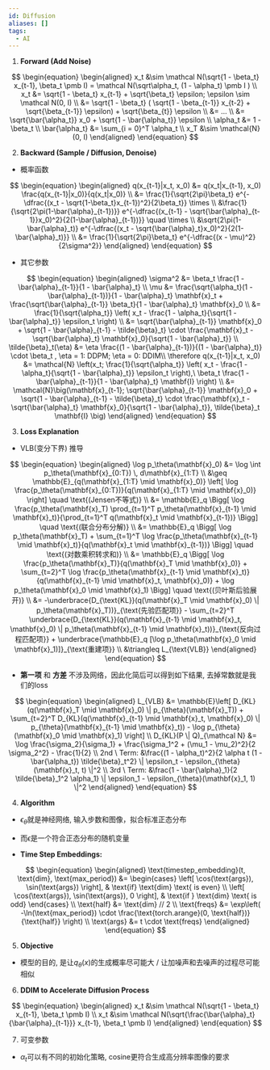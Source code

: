 ```yaml
---
id: Diffusion
aliases: []
tags:
  - AI
---
```


1. **Forward (Add Noise)**  

$$
\begin{equation}
\begin{aligned}
x_t &\sim \mathcal N(\sqrt{1 - \beta_t} x_{t-1}, \beta_t \pmb I) = \mathcal N(\sqrt\alpha_t, (1 - \alpha_t) \pmb I ) \\ 
x_t &= \sqrt{1 - \beta_t} x_{t-1} + \sqrt{\beta_t} \epsilon; \epsilon \sim \mathcal N(0, I) \\ 
&= \sqrt{1 - \beta_t} ( \sqrt{1 - \beta_{t-1}} x_{t-2} + \sqrt{\beta_{t-1}} \epsilon) + \sqrt{\beta_{t}} \epsilon \\ 
&= ... \\ 
&= \sqrt{\bar{\alpha_t}} x_0 + \sqrt{1 - \bar{\alpha_t}} \epsilon \\ 
\alpha_t &= 1 - \beta_t \\ 
\bar{\alpha_t} &= \sum_{i = 0}^T \alpha_t \\ 
x_T &\sim \mathcal{N}(0, I)
\end{aligned}
\end{equation}
$$
      
2. **Backward (Sample / Diffusion, Denoise)**

- 概率函数

$$
\begin{equation}
\begin{aligned}
q(x_{t-1}|x_t, x_0) &= q(x_t|x_{t-1}, x_0) \frac{q(x_{t-1}|x_0)}{q(x_t|x_0)} \\ 
&= \frac{1}{\sqrt{2\pi}\beta_t} e^{-\dfrac{(x_t - \sqrt{1-\beta_t}x_{t-1})^2}{2\beta_t}} \times \\
&\frac{1}{\sqrt{2\pi(1-\bar{\alpha}_{t-1})}} e^{-\dfrac{(x_{t-1} - \sqrt{\bar{\alpha}_{t-1}}x_0)^2}{2(1-\bar{\alpha}_{t-1})}} \quad \times \\
&\sqrt{2\pi(1-\bar{\alpha}_t)} e^{-\dfrac{(x_t - \sqrt{\bar{\alpha}_t}x_0)^2}{2(1-\bar{\alpha}_t)}} \\ 
&= \frac{1}{\sqrt{2\pi}\beta_t} e^{-\dfrac{(x - \mu)^2}{2\sigma^2}}
\end{aligned}
\end{equation}
$$

- 其它参数

$$
\begin{equation}
\begin{aligned}
\sigma^2 &= \beta_t \frac{1 - \bar{\alpha}_{t-1}}{1 - \bar{\alpha}_t} \\ 
\mu &= \frac{\sqrt{\alpha_t}(1 - \bar{\alpha}_{t-1})}{1 - \bar{\alpha}_t} \mathbf{x}_t + \frac{\sqrt{\bar{\alpha}_{t-1}} \beta_t}{1 - \bar{\alpha}_t} \mathbf{x}_0 \\ 
&= \frac{1}{\sqrt{\alpha_t}} \left( x_t - \frac{1 - \alpha_t}{\sqrt{1 - \bar{\alpha}_t}} \epsilon_t \right) \\ 
&= \sqrt{\bar{\alpha}_{t-1}} \mathbf{x}_0 + \sqrt{1 - \bar{\alpha}_{t-1} - \tilde{\beta}_t} \cdot \frac{\mathbf{x}_t - \sqrt{\bar{\alpha}_t} \mathbf{x}_0}{\sqrt{1 - \bar{\alpha}_t}} \\ 
\tilde{\beta}_t(\eta) &= \eta \frac{(1 - \bar{\alpha}_{t-1})}{(1 - \bar{\alpha}_t)} \cdot \beta_t , \eta = 1: DDPM; \eta = 0: DDIM\\ 
\therefore q(x_{t-1}|x_t, x_0) &= \mathcal{N} \left(x_t; \frac{1}{\sqrt{\alpha_t}} \left( x_t - \frac{1 - \alpha_t}{\sqrt{1 - \bar{\alpha}_t}} \epsilon_t \right),\ \beta_t \frac{1 - \bar{\alpha}_{t-1}}{1 - \bar{\alpha}_t} \mathbf{I} \right) \\ 
&= \mathcal{N}\big(\mathbf{x}_{t-1}; \sqrt{\bar{\alpha}_{t-1}} \mathbf{x}_0 + \sqrt{1 - \bar{\alpha}_{t-1} - \tilde{\beta}_t} \cdot \frac{\mathbf{x}_t - \sqrt{\bar{\alpha}_t} \mathbf{x}_0}{\sqrt{1 - \bar{\alpha}_t}}, \tilde{\beta}_t \mathbf{I} \big)
\end{aligned}
\end{equation}
$$


3. **Loss Explanation**

- VLB(变分下界) 推导  

$$
\begin{equation}
\begin{aligned}
\log p_\theta(\mathbf{x}_0) &= \log \int p_\theta(\mathbf{x}_{0:T}) \, d\mathbf{x}_{1:T} \\ 
&\geq \mathbb{E}_{q(\mathbf{x}_{1:T} \mid \mathbf{x}_0)} \left[ \log \frac{p_\theta(\mathbf{x}_{0:T})}{q(\mathbf{x}_{1:T} \mid \mathbf{x}_0)} \right] \quad \text{(Jensen不等式)} \\
&= \mathbb{E}_q \Bigg[ \log \frac{p_\theta(\mathbf{x}_T) \prod_{t=1}^T p_\theta(\mathbf{x}_{t-1} \mid \mathbf{x}_t)}{\prod_{t=1}^T q(\mathbf{x}_t \mid \mathbf{x}_{t-1})} \Bigg] \quad \text{(联合分布分解)} \\
&= \mathbb{E}_q \Bigg[ \log p_\theta(\mathbf{x}_T) + \sum_{t=1}^T \log \frac{p_\theta(\mathbf{x}_{t-1} \mid \mathbf{x}_t)}{q(\mathbf{x}_t \mid \mathbf{x}_{t-1})} \Bigg] \quad \text{(对数乘积转求和)} \\
&= \mathbb{E}_q \Bigg[ \log \frac{p_\theta(\mathbf{x}_T)}{q(\mathbf{x}_T \mid \mathbf{x}_0)} + \sum_{t=2}^T \log \frac{p_\theta(\mathbf{x}_{t-1} \mid \mathbf{x}_t)}{q(\mathbf{x}_{t-1} \mid \mathbf{x}_t, \mathbf{x}_0)} + \log p_\theta(\mathbf{x}_0 \mid \mathbf{x}_1) \Bigg] \quad \text{(贝叶斯后验展开)} \\
&= -\underbrace{D_{\text{KL}}(q(\mathbf{x}_T \mid \mathbf{x}_0) \| p_\theta(\mathbf{x}_T))}_{\text{先验匹配项}} - \sum_{t=2}^T \underbrace{D_{\text{KL}}(q(\mathbf{x}_{t-1} \mid \mathbf{x}_t, \mathbf{x}_0) \| p_\theta(\mathbf{x}_{t-1} \mid \mathbf{x}_t))}_{\text{反向过程匹配项}} + \underbrace{\mathbb{E}_q [\log p_\theta(\mathbf{x}_0 \mid \mathbf{x}_1)]}_{\text{重建项}} \\
&\triangleq L_{\text{VLB}}
\end{aligned}
\end{equation}
$$

- **第一项** 和 **方差** 不涉及网络，因此化简后可以得到如下结果, 去掉常数就是我们的loss  

$$
\begin{equation}
\begin{aligned}
L_{VLB} &= \mathbb{E}\left[ D_{KL}(q(\mathbf{x}_T \mid \mathbf{x}_0) \| p_{\theta}(\mathbf{x}_T)) + \sum_{t=2}^T D_{KL}(q(\mathbf{x}_{t-1} \mid \mathbf{x}_t, \mathbf{x}_0) \| p_{\theta}(\mathbf{x}_{t-1} \mid \mathbf{x}_t)) - \log p_{\theta}(\mathbf{x}_0 \mid \mathbf{x}_1) \right] \\
D_{KL}(P \| Q)_{\mathcal N} &= \log \frac{\sigma_2}{\sigma_1} + \frac{\sigma_1^2 + (\mu_1 - \mu_2)^2}{2 \sigma_2^2} - \frac{1}{2} \\
2nd \ Term: &\frac{(1 - \alpha_t)^2}{2 \alpha t (1 - \bar{\alpha_t}) \tilde{\beta}_t^2} \| \epsilon_t - \epsilon_{\theta}(\mathbf{x}_t, t) \|^2 \\
3rd \ Term: &\frac{1 - \bar{\alpha}_1}{2 \tilde{\beta}_1^2 \alpha_1} \| \epsilon_1 - \epsilon_{\theta}(\mathbf{x}_1, 1) \|^2
\end{aligned}
\end{equation}
$$
    
4.  **Algorithm**

- $\epsilon_{\theta}$就是神经网络, 输入步数和图像，拟合标准正态分布  

- 而$\epsilon$是一个符合正态分布的随机变量  

- **Time Step Embeddings:**  

$$
\begin{equation}
\begin{aligned}
\text{timestep_embedding}(t, \text{dim}, \text{max_period}) &= \begin{cases} \left[ \cos(\text{args}), \sin(\text{args}) \right], & \text{if} \text{dim} \text{ is even} \\
\left[ \cos(\text{args}), \sin(\text{args}), 0 \right], & \text{if } \text{dim} \text{ is odd} \end{cases} \\
\text{half} &= \text{dim} // 2 \\
\text{freqs} &= \exp\left( -\ln(\text{max_period}) \cdot \frac{\text{torch.arange}(0, \text{half})}{\text{half}} \right) \\ \text{args} &= t \cdot \text{freqs}
\end{aligned}
\end{equation}
$$

5.  **Objective**  

- 模型的目的, 是让$q_{\theta}(x)$的生成概率尽可能大 / 让加噪声和去噪声的过程尽可能相似
      
6.  **DDIM to Accelerate Diffusion Process**

$$
\begin{equation}
\begin{aligned}
x_t &\sim \mathcal N(\sqrt{1 - \beta_t} x_{t-1}, \beta_t \pmb I) \\ x_t &\sim \mathcal N(\sqrt{\frac{\bar{\alpha}_t}{\bar{\alpha}_{t-1}}} x_{t-1}, \beta_t \pmb I)
\end{aligned}
\end{equation}
$$

7.  可变参数  

- $\alpha_t$可以有不同的初始化策略, cosine更符合生成高分辨率图像的要求
